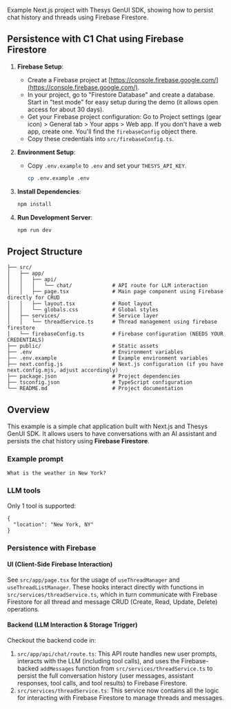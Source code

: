 Example Next.js project with Thesys GenUI SDK, showing how to persist chat history and threads using Firebase Firestore.

## Persistence with C1 Chat using Firebase Firestore

1.  **Firebase Setup**:
    *   Create a Firebase project at [https://console.firebase.google.com/](https://console.firebase.google.com/).
    *   In your project, go to "Firestore Database" and create a database. Start in "test mode" for easy setup during the demo (it allows open access for about 30 days).
    *   Get your Firebase project configuration: Go to Project settings (gear icon) > General tab > Your apps > Web app. If you don't have a web app, create one. You'll find the `firebaseConfig` object there.
    *   Copy these credentials into `src/firebaseConfig.ts`.

2.  **Environment Setup**:
    *   Copy `.env.example` to `.env` and set your `THESYS_API_KEY`.
        ```bash
        cp .env.example .env
        ```

3.  **Install Dependencies**:
    ```bash
    npm install
    ```

4.  **Run Development Server**:
    ```bash
    npm run dev
    ```

## Project Structure

```
├── src/
│   ├── app/
│   │   ├── api/
│   │   │   └── chat/             # API route for LLM interaction
│   │   ├── page.tsx              # Main page component using Firebase directly for CRUD
│   │   ├── layout.tsx            # Root layout
│   │   └── globals.css           # Global styles
│   ├── services/                 # Service layer
│   │   └── threadService.ts      # Thread management using firebase firestore
│   └── firebaseConfig.ts         # Firebase configuration (NEEDS YOUR CREDENTIALS)
├── public/                       # Static assets
├── .env                          # Environment variables
├── .env.example                  # Example environment variables
├── next.config.js                # Next.js configuration (if you have next.config.mjs, adjust accordingly)
├── package.json                  # Project dependencies
├── tsconfig.json                 # TypeScript configuration
└── README.md                     # Project documentation
```

## Overview

This example is a simple chat application built with Next.js and Thesys GenUI SDK. It allows users to have conversations with an AI assistant and persists the chat history using **Firebase Firestore**.

### Example prompt

```
What is the weather in New York?
```

### LLM tools

Only 1 tool is supported:

```
{
  "location": "New York, NY"
}
```

### Persistence with Firebase

#### UI (Client-Side Firebase Interaction)

See `src/app/page.tsx` for the usage of `useThreadManager` and `useThreadListManager`. These hooks interact directly with functions in `src/services/threadService.ts`, which in turn communicate with Firebase Firestore for all thread and message CRUD (Create, Read, Update, Delete) operations.

#### Backend (LLM Interaction & Storage Trigger)

Checkout the backend code in:

1.  `src/app/api/chat/route.ts`: This API route handles new user prompts, interacts with the LLM (including tool calls), and uses the Firebase-backed `addMessages` function from `src/services/threadService.ts` to persist the full conversation history (user messages, assistant responses, tool calls, and tool results) to Firebase Firestore.
2.  `src/services/threadService.ts`: This service now contains all the logic for interacting with Firebase Firestore to manage threads and messages.
